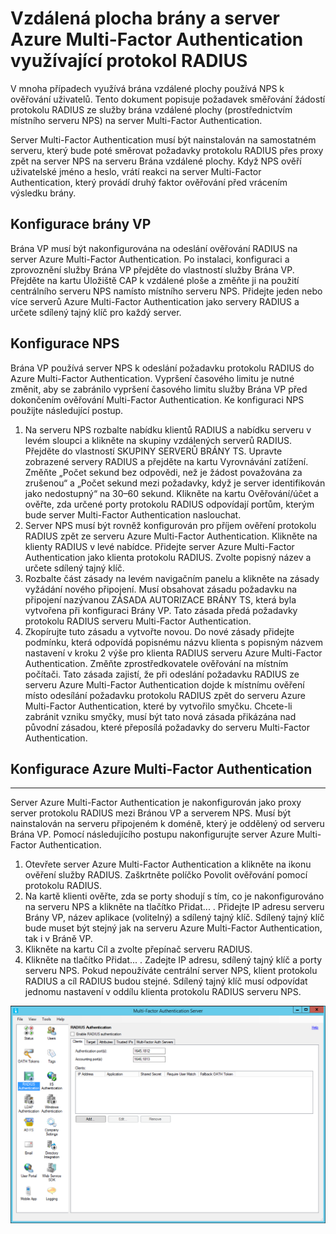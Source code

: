<properties 
    pageTitle="Vzdálená plocha brány a server Azure Multi-Factor Authentication využívající protokol RADIUS" 
    description="Toto je stránka ověřování Azure Multi-Factor Authentication, která vám pomůže při nasazení brány vzdálené plochy (RD) a serveru Azure Multi-Factor Authentication využívajícím protokol RADIUS." 
    services="multi-factor-authentication" 
    documentationCenter="" 
    authors="billmath" 
    manager="stevenpo" 
    editor="curtand"/>

<tags 
    ms.service="multi-factor-authentication" 
    ms.workload="identity" 
    ms.tgt_pltfrm="na" 
    ms.devlang="na" 
    ms.topic="get-started-article" 
    ms.date="05/12/2016" 
    ms.author="billmath"/>

# Vzdálená plocha brány a server Azure Multi-Factor Authentication využívající protokol RADIUS

V mnoha případech využívá brána vzdálené plochy používá NPS k ověřování uživatelů. Tento dokument popisuje požadavek směřování žádostí protokolu RADIUS ze služby brána vzdálené plochy (prostřednictvím místního serveru NPS) na server Multi-Factor Authentication.

Server Multi-Factor Authentication musí být nainstalován na samostatném serveru, který bude poté směrovat požadavky protokolu RADIUS přes proxy zpět na server NPS na serveru Brána vzdálené plochy. Když NPS ověří uživatelské jméno a heslo, vrátí reakci na server Multi-Factor Authentication, který provádí druhý faktor ověřování před vrácením výsledku brány.





## Konfigurace brány VP

Brána VP musí být nakonfigurována na odeslání ověřování RADIUS na server Azure Multi-Factor Authentication. Po instalaci, konfiguraci a zprovoznění služby Brána VP přejděte do vlastností služby Brána VP. Přejděte na kartu Úložiště CAP k vzdálené ploše a změňte ji na použití centrálního serveru NPS namísto místního serveru NPS. Přidejte jeden nebo více serverů Azure Multi-Factor Authentication jako servery RADIUS a určete sdílený tajný klíč pro každý server.





## Konfigurace NPS

Brána VP používá server NPS k odeslání požadavku protokolu RADIUS do Azure Multi-Factor Authentication. Vypršení časového limitu je nutné změnit, aby se zabránilo vypršení časového limitu služby Brána VP před dokončením ověřování Multi-Factor Authentication. Ke konfiguraci NPS použijte následující postup.

1. Na serveru NPS rozbalte nabídku klientů RADIUS a nabídku serveru v levém sloupci a klikněte na skupiny vzdálených serverů RADIUS. Přejděte do vlastností SKUPINY SERVERŮ BRÁNY TS. Upravte zobrazené servery RADIUS a přejděte na kartu Vyrovnávání zatížení. Změňte „Počet sekund bez odpovědi, než je žádost považována za zrušenou“ a „Počet sekund mezi požadavky, když je server identifikován jako nedostupný“ na 30–60 sekund. Klikněte na kartu Ověřování/účet a ověřte, zda určené porty protokolu RADIUS odpovídají portům, kterým bude server Multi-Factor Authentication naslouchat.
2. Server NPS musí být rovněž konfigurován pro příjem ověření protokolu RADIUS zpět ze serveru Azure Multi-Factor Authentication. Klikněte na klienty RADIUS v levé nabídce. Přidejte server Azure Multi-Factor Authentication jako klienta protokolu RADIUS. Zvolte popisný název a určete sdílený tajný klíč.
3. Rozbalte část zásady na levém navigačním panelu a klikněte na zásady vyžádání nového připojení. Musí obsahovat zásadu požadavku na připojení nazývanou ZÁSADA AUTORIZACE BRÁNY TS, která byla vytvořena při konfiguraci Brány VP. Tato zásada předá požadavky protokolu RADIUS serveru Multi-Factor Authentication.
4. Zkopírujte tuto zásadu a vytvořte novou. Do nové zásady přidejte podmínku, která odpovídá popisnému názvu klienta s popisným názvem nastavení v kroku 2 výše pro klienta RADIUS serveru Azure Multi-Factor Authentication. Změňte zprostředkovatele ověřování na místním počítači. Tato zásada zajistí, že při odeslání požadavku RADIUS ze serveru Azure Multi-Factor Authentication dojde k místnímu ověření místo odesílání požadavku protokolu RADIUS zpět do serveru Azure Multi-Factor Authentication, které by vytvořilo smyčku. Chcete-li zabránit vzniku smyčky, musí být tato nová zásada přikázána nad původní zásadou, které přeposílá požadavky do serveru Multi-Factor Authentication.

## Konfigurace Azure Multi-Factor Authentication


--------------------------------------------------------------------------------



Server Azure Multi-Factor Authentication je nakonfigurován jako proxy server protokolu RADIUS mezi Bránou VP a serverem NPS.  Musí být nainstalován na serveru připojeném k doméně, který je oddělený od serveru Brána VP. Pomocí následujícího postupu nakonfigurujte server Azure Multi-Factor Authentication.

1. Otevřete server Azure Multi-Factor Authentication a klikněte na ikonu ověření služby RADIUS. Zaškrtněte políčko Povolit ověřování pomocí protokolu RADIUS.
2. Na kartě klienti ověřte, zda se porty shodují s tím, co je nakonfigurováno na serveru NPS a klikněte na tlačítko Přidat... . Přidejte IP adresu serveru Brány VP, název aplikace (volitelný) a sdílený tajný klíč. Sdílený tajný klíč bude muset být stejný jak na serveru Azure Multi-Factor Authentication, tak i v Bráně VP.
3. Klikněte na kartu Cíl a zvolte přepínač serveru RADIUS.
4. Klikněte na tlačítko Přidat... . Zadejte IP adresu, sdílený tajný klíč a porty serveru NPS. Pokud nepoužíváte centrální server NPS, klient protokolu RADIUS a cíl RADIUS budou stejné. Sdílený tajný klíč musí odpovídat jednomu nastavení v oddílu klienta protokolu RADIUS serveru NPS. 

![Ověřování Radius](./media/multi-factor-authentication-get-started-server-rdg/radius.png)



<!--HONumber=Jun16_HO2-->


